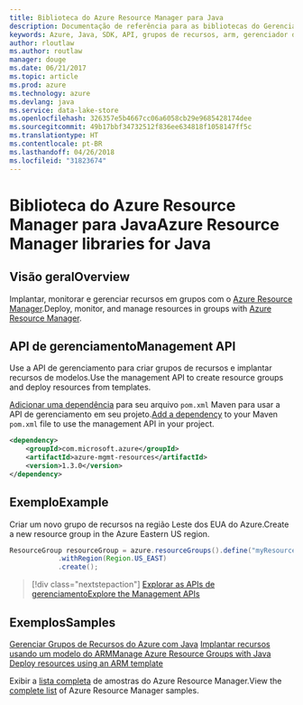 ```yaml
---
title: Biblioteca do Azure Resource Manager para Java
description: Documentação de referência para as bibliotecas do Gerenciador de Recursos de Java
keywords: Azure, Java, SDK, API, grupos de recursos, arm, gerenciador de recursos
author: rloutlaw
ms.author: routlaw
manager: douge
ms.date: 06/21/2017
ms.topic: article
ms.prod: azure
ms.technology: azure
ms.devlang: java
ms.service: data-lake-store
ms.openlocfilehash: 326357e5b4667cc06a6058cb29e9685428174dee
ms.sourcegitcommit: 49b17bbf34732512f836ee634818f1058147ff5c
ms.translationtype: HT
ms.contentlocale: pt-BR
ms.lasthandoff: 04/26/2018
ms.locfileid: "31823674"
---
```

# <a name="azure-resource-manager-libraries-for-java"></a><span data-ttu-id="56d6d-104">Biblioteca do Azure Resource Manager para Java</span><span class="sxs-lookup"><span data-stu-id="56d6d-104">Azure Resource Manager libraries for Java</span></span>

## <a name="overview"></a><span data-ttu-id="56d6d-105">Visão geral</span><span class="sxs-lookup"><span data-stu-id="56d6d-105">Overview</span></span>

<span data-ttu-id="56d6d-106">Implantar, monitorar e gerenciar recursos em grupos com o [Azure Resource Manager](https://docs.microsoft.com/azure/azure-resource-manager/resource-group-overview).</span><span class="sxs-lookup"><span data-stu-id="56d6d-106">Deploy, monitor, and manage resources in groups with [Azure Resource Manager](https://docs.microsoft.com/azure/azure-resource-manager/resource-group-overview).</span></span>

## <a name="management-api"></a><span data-ttu-id="56d6d-107">API de gerenciamento</span><span class="sxs-lookup"><span data-stu-id="56d6d-107">Management API</span></span>

<span data-ttu-id="56d6d-108">Use a API de gerenciamento para criar grupos de recursos e implantar recursos de modelos.</span><span class="sxs-lookup"><span data-stu-id="56d6d-108">Use the management API to create resource groups and deploy resources from templates.</span></span>

<span data-ttu-id="56d6d-109">[Adicionar uma dependência](https://maven.apache.org/guides/getting-started/index.html#How_do_I_use_external_dependencies) para seu arquivo `pom.xml` Maven para usar a API de gerenciamento em seu projeto.</span><span class="sxs-lookup"><span data-stu-id="56d6d-109">[Add a dependency](https://maven.apache.org/guides/getting-started/index.html#How_do_I_use_external_dependencies) to your Maven `pom.xml` file to use the management API in your project.</span></span>


```XML
<dependency>
    <groupId>com.microsoft.azure</groupId>
    <artifactId>azure-mgmt-resources</artifactId>
    <version>1.3.0</version>
</dependency>
```

## <a name="example"></a><span data-ttu-id="56d6d-110">Exemplo</span><span class="sxs-lookup"><span data-stu-id="56d6d-110">Example</span></span>

<span data-ttu-id="56d6d-111">Criar um novo grupo de recursos na região Leste dos EUA do Azure.</span><span class="sxs-lookup"><span data-stu-id="56d6d-111">Create a new resource group in the Azure Eastern US region.</span></span>

```java
ResourceGroup resourceGroup = azure.resourceGroups().define("myResourceGroup")
            .withRegion(Region.US_EAST)
            .create();
```

> [!div class="nextstepaction"]
> [<span data-ttu-id="56d6d-112">Explorar as APIs de gerenciamento</span><span class="sxs-lookup"><span data-stu-id="56d6d-112">Explore the Management APIs</span></span>](/java/api/overview/azure/resources/management)

## <a name="samples"></a><span data-ttu-id="56d6d-113">Exemplos</span><span class="sxs-lookup"><span data-stu-id="56d6d-113">Samples</span></span>

<span data-ttu-id="56d6d-114">[Gerenciar Grupos de Recursos do Azure com Java][1] 
[Implantar recursos usando um modelo do ARM][2]</span><span class="sxs-lookup"><span data-stu-id="56d6d-114">[Manage Azure Resource Groups with Java][1] 
[Deploy resources using an ARM template][2]</span></span>

[1]: https://github.com/Azure-Samples/resources-java-manage-resource-group
[2]: https://github.com/Azure-Samples/resources-java-deploy-using-arm-template

<span data-ttu-id="56d6d-115">Exibir a [lista completa](https://azure.microsoft.com/resources/samples/?platform=java&term=resource) de amostras do Azure Resource Manager.</span><span class="sxs-lookup"><span data-stu-id="56d6d-115">View the [complete list](https://azure.microsoft.com/resources/samples/?platform=java&term=resource) of Azure Resource Manager samples.</span></span>
